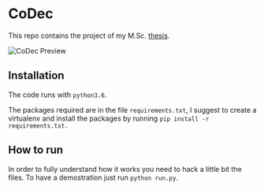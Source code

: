 # CoDec

This repo contains the project of my M.Sc. [thesis](https://www.overleaf.com/read/djzbpytftknc).

<img align="center" alt="CoDec Preview" src="doc/subpagelist.png">

## Installation

The code runs with `python3.6`.

The packages required are in the file `requirements.txt`, I suggest to create a virtualenv and install the packages by running `pip install -r requirements.txt.` 

## How to run

In order to fully understand how it works you need to hack a little bit the files. To have a demostration just run `python run.py`.
